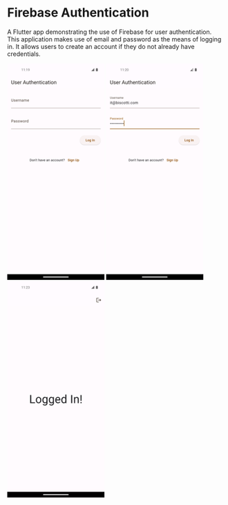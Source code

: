 # Firebase Authentication

A Flutter app demonstrating the use of Firebase for user authentication. This application makes use of email and password as the means of logging in. It allows users to create an account if they do not already have credentials. 

<img src="images/before_login.png" width="225">
<img src="images/creds.png" width="225">
<img src="images/after_login.png" width="225">
